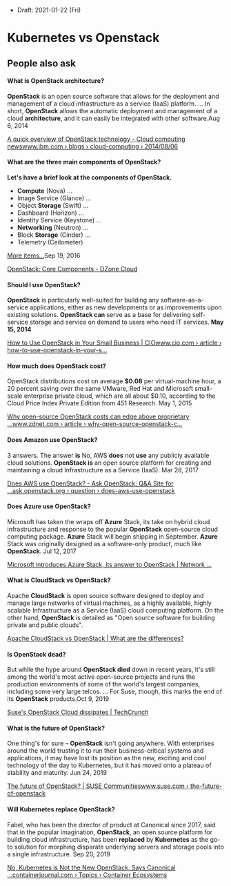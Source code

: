 * Draft: 2021-01-22 (Fri)

# Kubernetes vs Openstack



## People also ask

#### What is OpenStack architecture?

**OpenStack** is an open source software that allows for the deployment and management of a cloud infrastructure as a service (IaaS) platform. ... In short, **OpenStack** allows the automatic deployment and management of a cloud **architecture**, and it can easily be integrated with other software.Aug 6, 2014

[A quick overview of OpenStack technology - Cloud computing newswww.ibm.com › blogs › cloud-computing › 2014/08/06](https://www.ibm.com/blogs/cloud-computing/2014/08/06/quick-overview-openstack-technology/)

#### What are the three main components of OpenStack?

**Let's have a brief look at the components of OpenStack.**

- **Compute** (Nova) ...
- Image Service (Glance) ...
- Object **Storage** (Swift) ...
- Dashboard (Horizon) ...
- Identity Service (Keystone) ...
- **Networking** (Neutron) ...
- Block **Storage** (Cinder) ...
- Telemetry (Ceilometer)

[More items...](https://dzone.com/articles/openstack-core-components)Sep 19, 2016

[OpenStack: Core Components - DZone Cloud](https://dzone.com/articles/openstack-core-components)



#### Should I use OpenStack?

**OpenStack** is particularly well-suited for building any software-as-a-service applications, either as new developments or as improvements upon existing solutions. **OpenStack can** serve as a base for delivering self-service storage and service on demand to users who need IT services. **May 15, 2014**

[How to Use OpenStack in Your Small Business | CIOwww.cio.com › article › how-to-use-openstack-in-your-s...](https://www.cio.com/article/2376267/how-to-use-openstack-in-your-small-business.html)

#### How much does OpenStack cost?

OpenStack distributions cost on average **$0.08** per virtual-machine hour, a 20 percent saving over the same VMware, Red Hat and Microsoft small-scale enterprise private cloud, which are all about $0.10, according to the Cloud Price Index Private Edition from 451 Research. May 1, 2015

[​Why open-source OpenStack costs can edge above proprietary ...www.zdnet.com › article › why-open-source-openstack-c...](https://www.zdnet.com/article/why-open-source-openstack-costs-can-edge-above-proprietary-cloud/)

#### Does Amazon use OpenStack?

3 answers. The answer **is** No, AWS **does** not **use** any publicly available cloud solutions. **OpenStack is** an open source platform for creating and maintaining a cloud Infrastructure as a Service (IaaS). Mar 28, 2017

[Does AWS use OpenStack? - Ask OpenStack: Q&A Site for ...ask.openstack.org › question › does-aws-use-openstack](https://ask.openstack.org/en/question/104696/does-aws-use-openstack/)

#### Does Azure use OpenStack?

Microsoft has taken the wraps off **Azure** Stack, its take on hybrid cloud infrastructure and response to the popular **OpenStack** open-source cloud computing package. **Azure** Stack will begin shipping in September. **Azure** Stack was originally designed as a software-only product, much like **OpenStack**. Jul 12, 2017

[Microsoft introduces Azure Stack, its answer to OpenStack | Network ...](https://www.networkworld.com/article/3207748/microsoft-introduces-azure-stack-its-answer-to-openstack.html)

#### What is CloudStack vs OpenStack?

Apache **CloudStack** is open source software designed to deploy and manage large networks of virtual machines, as a highly available, highly scalable Infrastructure as a Service (IaaS) cloud computing platform. On the other hand, **OpenStack** is detailed as "Open source software for building private and public clouds".

[Apache CloudStack vs OpenStack | What are the differences?](https://stackshare.io/stackups/apache-cloudstack-vs-openstack)



#### Is OpenStack dead?

But while the hype around **OpenStack died** down in recent years, it's still among the world's most active open-source projects and runs the production environments of some of the world's largest companies, including some very large telcos. ... For Suse, though, this marks the end of its **OpenStack** products.Oct 9, 2019

[Suse's OpenStack Cloud dissipates | TechCrunch](https://techcrunch.com/2019/10/09/suses-openstack-cloud-dissipates/)

#### What is the future of OpenStack?

One thing's for sure – **OpenStack** isn't going anywhere. With enterprises around the world trusting it to run their business-critical systems and applications, it may have lost its position as the new, exciting and cool technology of the day to Kubernetes, but it has moved onto a plateau of stability and maturity. Jun 24, 2019

[The future of OpenStack? | SUSE Communitieswww.suse.com › the-future-of-openstack](https://www.suse.com/c/the-future-of-openstack/)

#### Will Kubernetes replace OpenStack?

Fabel, who has been the director of product at Canonical since 2017, said that in the popular imagination, **OpenStack**, an open source platform for building cloud infrastructure, has been **replaced** by **Kubernetes** as the go-to solution for morphing disparate underlying servers and storage pools into a single infrastructure. Sep 20, 2019

[No, Kubernetes is Not the New OpenStack, Says Canonical ...containerjournal.com › Topics › Container Ecosystems](https://containerjournal.com/topics/container-ecosystems/no-kubernetes-is-not-the-new-openstack-says-canonical/)